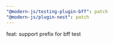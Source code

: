 ```yaml
---
"@modern-js/testing-plugin-bff": patch
"@modern-js/plugin-nest": patch
---
```


feat: support prefix for bff test
